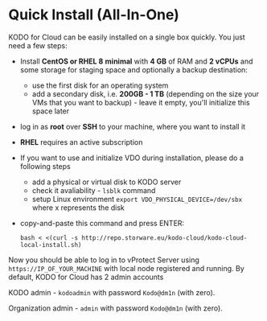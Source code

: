 # Quick Install \(All-In-One\)

KODO for Cloud can be easily installed on a single box quickly. You just need a few steps:

* Install **CentOS or RHEL 8** **minimal** with **4 GB** of RAM and **2 vCPUs** and some storage for staging space and optionally a backup destination:
  * use the first disk for an operating system
  * add a secondary disk, i.e. **200GB - 1 TB** \(depending on the size your VMs that you want to backup\) - leave it empty, you'll initialize this space later
* log in as **root** over **SSH** to your machine, where you want to install it
* **RHEL** requires an active subscription
* If you want to use and initialize VDO during installation, please do a following steps
  * add a physical or virtual disk to KODO server
  * check it avaliability - `lsblk` command
  * setup Linux environment `export VDO_PHYSICAL_DEVICE=/dev/sbx` where x represents the disk 
* copy-and-paste this command and press ENTER:

  ```text
  bash < <(curl -s http://repo.storware.eu/kodo-cloud/kodo-cloud-local-install.sh)
  ```

Now you should be able to log in to vProtect Server using `https://IP_OF_YOUR_MACHINE` with local node registered and running. By default, KODO for Cloud has 2 admin accounts

KODO admin - `kodoadmin` with password `Kodo@dm1n` \(with zero\).

Organization admin - `admin` with password `Kodo@dm1n` \(with zero\).

